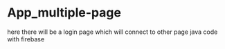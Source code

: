 # App_multiple-page
here there will be a login page which will connect to other page java code with firebase
